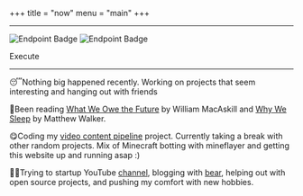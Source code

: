 +++
title = "now"
menu = "main"
+++

---

![Endpoint Badge](https://img.shields.io/endpoint?url=https%3A%2F%2Fe694-76-70-116-120.ngrok-free.app%2F) ![Endpoint Badge](https://img.shields.io/endpoint?url=https%3A%2F%2Fe694-76-70-116-120.ngrok-free.app%2Fonline)


Execute


---

😴Nothing big happened recently. Working on projects that seem interesting and hanging out with friends

📖Been reading [What We Owe the Future](https://www.goodreads.com/book/show/59802037-what-we-owe-the-future?from_search=true&from_srp=true&qid=GcMvDTddCv&rank=1) by William MacAskill and [Why We Sleep](https://www.goodreads.com/book/show/34466963-why-we-sleep) by Matthew Walker.

😋Coding my [video content pipeline](https://github.com/andysit1/Video-Content-Pipeline) project. Currently taking a break with other random projects. Mix of Minecraft botting with mineflayer and getting this website up and running asap :)

🏃‍♂Trying to startup YouTube [channel](https://www.youtube.com/@AndyIterations), blogging with [bear](https://andyiterations.bearblog.dev), helping out with open source projects, and pushing my comfort with new hobbies.
